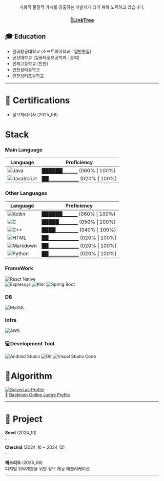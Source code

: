 <div align=center>  

사회적·물질적 가치를 창출하는 개발자가 되기 위해 노력하고 있습니다.  
  
### 🔗[LinkTree](https://www.linktr.ee/HeeFlower5001)  
  
</div>

## 🎓 Education
- 한국항공대학교 (소프트웨어학과 | 일반편입)    
- 군산대학교 (컴퓨터정보공학과 | 중퇴)     
- 인제고등학교 (인천)  
- 인천성리중학교  
- 인천성리초등학교  

-----

# 🪪 Certifications  
- 정보처리기사 (2025_06)   
  
# Stack 

<!-- 
000% ~ 020% 
- 기본 문법과 문장을 이해할 수 있음
- 간단한 스크립트 작성 가능

021% ~ 040%
- 기본적인 라이브러리와 API 사용 가능
- 단순한 프로그램 구현 가능

041% ~ 060%
- 객체지향/함수형 프로그래밍 개념 적용 가능
- 프로젝트에서 실무적으로 사용 가능

061% ~ 080%
- 최적화 및 유지보수 고려하여 개발 가능
- 프레임워크, 라이브러리 활용 능숙

081% ~ 100%
- 성능 최적화 및 아키텍처 설계 가능
- 오픈소스 기여 또는 라이브러리 개발 경험
-->

### Main Language  
| Language | Proficiency |
|----------|------------|
| ![Java](https://img.shields.io/badge/Java-007396?style=flat-square&logo=java&logoColor=white) | ██████▁▁▁▁ (060% \| 100%) |  
| ![JavaScript](https://img.shields.io/badge/JavaScript-F7DF1E?style=flat-square&logo=javascript&logoColor=black) | ██▁▁▁▁▁▁▁▁ (020% \| 100%) |  


### Other Languages  
| Language | Proficiency |
|----------|------------|
| ![Kotlin](https://img.shields.io/badge/Kotlin-0095D5?style=flat-square&logo=kotlin&logoColor=white) | ██████▁▁▁▁ (060% \| 100%) |
| ![C](https://img.shields.io/badge/C-A8B9CC?style=flat-square&logo=c&logoColor=white) | █████▁▁▁▁▁ (050% \| 100%) |
| ![C++](https://img.shields.io/badge/C++-00599C?style=flat-square&logo=c%2B%2B&logoColor=white) | ████▁▁▁▁▁▁ (040% \| 100%) |
| ![HTML](https://img.shields.io/badge/HTML-E34F26?style=flat-square&logo=html5&logoColor=white) | ██▁▁▁▁▁▁▁▁ (020% \| 100%) |
| ![Markdown](https://img.shields.io/badge/Markdown-000000?style=flat-square&logo=markdown&logoColor=white) | ██▁▁▁▁▁▁▁▁ (020% \| 100%) |
| ![Python](https://img.shields.io/badge/Python-3776AB?style=flat-square&logo=python&logoColor=white) | ██▁▁▁▁▁▁▁▁ (020% \| 100%) |

### FrameWork  
![React Native](https://img.shields.io/badge/React%20Native-61DAFB?style=flat-square&logo=react&logoColor=black)  
![Express.js](https://img.shields.io/badge/Express.js-000000?style=flat-square&logo=express&logoColor=white)
![Ktor](https://img.shields.io/badge/Ktor-0095D5?style=flat-square&logo=ktor&logoColor=white)
![Spring Boot](https://img.shields.io/badge/Spring%20Boot-6DB33F?style=flat-square&logo=spring-boot&logoColor=white)  

### DB    
![MySQL](https://img.shields.io/badge/MySQL-4479A1?style=flat-square&logo=mysql&logoColor=white)  
  
### Infra
![AWS](https://img.shields.io/badge/AWS-232F3E?style=flat-square&logo=amazon-aws&logoColor=FF9900)  

### 💻Development Tool  
![Android Studio](https://img.shields.io/badge/Android%20Studio-3DDC84?style=flat-square&logo=android-studio&logoColor=white)
![Git](https://img.shields.io/badge/Git-F05032?style=flat-square&logo=git&logoColor=white)
![Visual Studio Code](https://img.shields.io/badge/VS%20Code-007ACC?style=flat-square&logo=visual-studio-code&logoColor=white)

  
# 🧩Algorithm  
[![Solved.ac Profile](http://mazassumnida.wtf/api/v2/generate_badge?boj=heeflower5001)](https://solved.ac/profile/heeflower5001)  
🔗 [Baekjoon Online Judge Profile](https://www.acmicpc.net/user/heeflower5001)

-----
  
# 📂 Project  
  
**Seed** (2024_10)  
...  
  
**Checkid** (2024_10 ~ 2024_12)  
...  
  
**해드리오**  (2025_06)  
디지털 취약계층을 위한 정보 제공 애플리케이션   
  
-----
